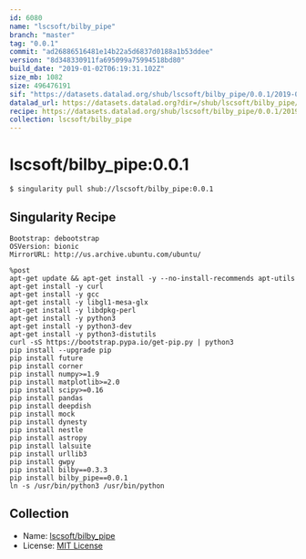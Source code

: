 ```yaml
---
id: 6080
name: "lscsoft/bilby_pipe"
branch: "master"
tag: "0.0.1"
commit: "ad26886516481e14b22a5d6837d0188a1b53ddee"
version: "8d348330911fa695099a75994518bd80"
build_date: "2019-01-02T06:19:31.102Z"
size_mb: 1082
size: 496476191
sif: "https://datasets.datalad.org/shub/lscsoft/bilby_pipe/0.0.1/2019-01-02-ad268865-8d348330/8d348330911fa695099a75994518bd80.simg"
datalad_url: https://datasets.datalad.org?dir=/shub/lscsoft/bilby_pipe/0.0.1/2019-01-02-ad268865-8d348330/
recipe: https://datasets.datalad.org/shub/lscsoft/bilby_pipe/0.0.1/2019-01-02-ad268865-8d348330/Singularity
collection: lscsoft/bilby_pipe
---
```


# lscsoft/bilby_pipe:0.0.1

```bash
$ singularity pull shub://lscsoft/bilby_pipe:0.0.1
```

## Singularity Recipe

```singularity
Bootstrap: debootstrap
OSVersion: bionic
MirrorURL: http://us.archive.ubuntu.com/ubuntu/

%post
apt-get update && apt-get install -y --no-install-recommends apt-utils
apt-get install -y curl
apt-get install -y gcc
apt-get install -y libgl1-mesa-glx
apt-get install -y libdpkg-perl
apt-get install -y python3
apt-get install -y python3-dev
apt-get install -y python3-distutils
curl -sS https://bootstrap.pypa.io/get-pip.py | python3
pip install --upgrade pip
pip install future
pip install corner
pip install numpy>=1.9
pip install matplotlib>=2.0
pip install scipy>=0.16
pip install pandas
pip install deepdish
pip install mock
pip install dynesty
pip install nestle
pip install astropy
pip install lalsuite
pip install urllib3
pip install gwpy
pip install bilby==0.3.3
pip install bilby_pipe==0.0.1
ln -s /usr/bin/python3 /usr/bin/python
```

## Collection

 - Name: [lscsoft/bilby_pipe](https://github.com/lscsoft/bilby_pipe)
 - License: [MIT License](https://api.github.com/licenses/mit)

